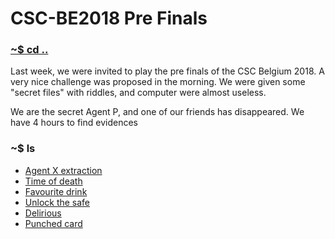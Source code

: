 # CSC-BE2018 Pre Finals

### [~$ cd ..](../)

Last week, we were invited to play the pre finals of the CSC Belgium 2018.
A very nice challenge was proposed in the morning. We were given some "secret files" with riddles,
and computer were almost useless.

We are the secret Agent P, and one of our friends has disappeared. We have 4 hours to find evidences

### ~$ ls

* [Agent X extraction](agent_extraction/)
* [Time of death](time_of_death/)
* [Favourite drink](favourite_drink/)
* [Unlock the safe](unlock_the_safe/)
* [Delirious](delirious/)
* [Punched card](punched_card/)
